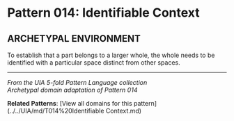 # Pattern 014: Identifiable Context

## ARCHETYPAL ENVIRONMENT

To establish that a part belongs to a larger whole, the whole needs to be identified with a particular space distinct from other spaces.

---

*From the UIA 5-fold Pattern Language collection*  
*Archetypal domain adaptation of Pattern 014*

**Related Patterns**: [View all domains for this pattern](../../UIA/md/T014%20Identifiable Context.md)
